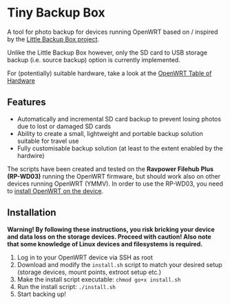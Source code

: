 # Tiny Backup Box
A tool for photo backup for devices running OpenWRT based on / inspired by the [Little Backup Box project](https://github.com/dmpop/little-backup-box/).

Unlike the Little Backup Box however, only the SD card to USB storage backup (i.e. source backup) option is currently implemented.

For (potentially) suitable hardware, take a look at the [OpenWRT Table of Hardware](https://openwrt.org/toh/views/toh_battery-powered?datasrt=usb+ports&dataflt%5BUSB+ports_*%7E%5D=1)

## Features
* Automatically and incremental SD card backup to prevent losing photos due to lost or damaged SD cards
* Ability to create a small, lightweight and portable backup solution suitable for travel use
* Fully customisable backup solution (at least to the extent enabled by the hardwire)

The scripts have been created and tested on the **Ravpower Filehub Plus (RP-WD03)** running the OpenWRT firmware, but should work also on other devices running OpenWRT (YMMV). In order to use the RP-WD03, you need to [install OpenWRT on the device](https://openwrt.org/toh/ravpower/rp-wd03#installation).

## Installation
**Warning! By following these instructions, you risk bricking your device and data loss on the storage devices. Proceed with caution! Also note that some knowledge of Linux devices and filesystems is required.**
1. Log in to your OpenWRT device via SSH as root
2. Download and modify the `install.sh` script to match your desired setup (storage devices, mount points, extroot setup etc.)
3. Make the install script executable: `chmod go+x install.sh`
4. Run the install script: `./install.sh`
5. Start backing up!
